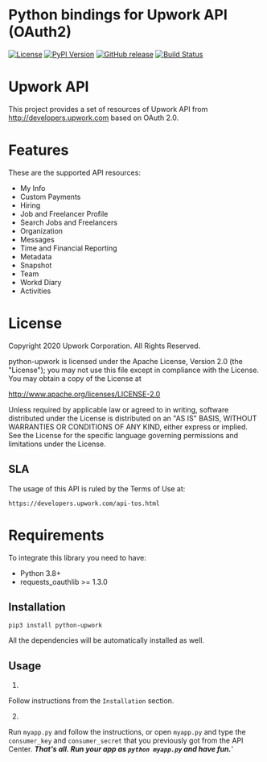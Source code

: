 Python bindings for Upwork API (OAuth2)
============

[![License](https://img.shields.io/github/license/upwork/python-upwork-oauth2)](http://www.apache.org/licenses/LICENSE-2.0.html)
[![PyPI Version](https://badge.fury.io/py/python-upwork.svg)](http://badge.fury.io/py/python-upwork)
[![GitHub release](https://img.shields.io/github/release/upwork/python-upwork.svg)](https://github.com/upwork/python-upwork/releases)
[![Build Status](https://travis-ci.org/upwork/python-upwork.svg)](https://travis-ci.org/upwork/python-upwork)

# Upwork API

This project provides a set of resources of Upwork API from http://developers.upwork.com
 based on OAuth 2.0.

# Features
These are the supported API resources:

* My Info
* Custom Payments
* Hiring
* Job and Freelancer Profile
* Search Jobs and Freelancers
* Organization
* Messages
* Time and Financial Reporting
* Metadata
* Snapshot
* Team
* Workd Diary
* Activities

# License

Copyright 2020 Upwork Corporation. All Rights Reserved.

python-upwork is licensed under the Apache License, Version 2.0 (the "License");
you may not use this file except in compliance with the License.
You may obtain a copy of the License at

http://www.apache.org/licenses/LICENSE-2.0

Unless required by applicable law or agreed to in writing, software
distributed under the License is distributed on an "AS IS" BASIS,
WITHOUT WARRANTIES OR CONDITIONS OF ANY KIND, either express or implied.
See the License for the specific language governing permissions and
limitations under the License.

## SLA
The usage of this API is ruled by the Terms of Use at:

    https://developers.upwork.com/api-tos.html

# Requirements
To integrate this library you need to have:

* Python 3.8+
* requests_oauthlib >= 1.3.0

## Installation

    pip3 install python-upwork

All the dependencies will be automatically installed as well.

## Usage

1.
Follow instructions from the `Installation` section.

2.
Run `myapp.py` and follow the instructions, or open `myapp.py` and type the `consumer_key` and `consumer_secret` that you previously got from the API Center.
***That's all. Run your app as `python myapp.py` and have fun.***'
